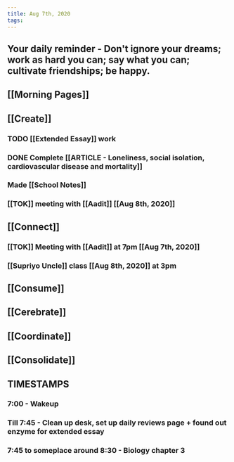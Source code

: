 ```yaml
---
title: Aug 7th, 2020
tags:
---
```


## 
## Your daily reminder - Don't ignore your dreams; work as hard you can; say what you can; cultivate friendships; be happy.
## [[Morning Pages]]
## [[Create]]
### TODO [[Extended Essay]] work
### DONE Complete [[ARTICLE - Loneliness, social isolation, cardiovascular disease and mortality]]
### Made [[School Notes]]
### [[TOK]] meeting with [[Aadit]] [[Aug 8th, 2020]]
## [[Connect]]
### [[TOK]] Meeting with [[Aadit]] at 7pm [[Aug 7th, 2020]]
### [[Supriyo Uncle]] class [[Aug 8th, 2020]] at 3pm
## [[Consume]]
## [[Cerebrate]]
## [[Coordinate]]
## [[Consolidate]]
## TIMESTAMPS
### 7:00 - Wakeup
### Till 7:45 - Clean up desk, set up daily reviews page + found out enzyme for extended essay
### 7:45 to someplace around 8:30 - Biology chapter 3
